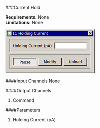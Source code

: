 ###Current Hold

**Requirements:** None  
**Limitations:** None  

![Current Hold GUI](current-hold.png)

####Input Channels
None

####Output Channels
1. Command

####Parameters
1. Holding Current (pA)
